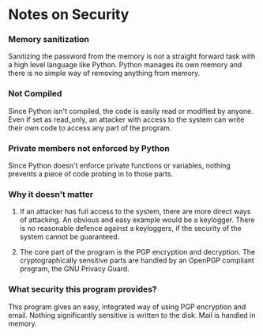 # Notes on Security

### Memory sanitization

Sanitizing the password from the memory is not a straight forward task with a high level language like Python. Python manages its own memory and there is no simple way of removing anything from memory.

### Not Compiled

Since Python isn't compiled, the code is easily read or modified by anyone. Even if set as read_only, an attacker with access to the system can write their own code to access any part of the program.

### Private members not enforced by Python

Since Python doesn't enforce private functions or variables, nothing prevents a piece of code probing in to those parts.

### Why it doesn't matter

1. If an attacker has full access to the system, there are more direct ways of attacking. An obvious and easy example would be a keylogger. There is no reasonable defence against a keyloggers, if the security of the system cannot be guaranteed.

2. The core part of the program is the PGP encryption and decryption. The cryptographically sensitive parts are handled by an OpenPGP compliant program, the GNU Privacy Guard.

### What security this program provides?

This program gives an easy, integrated way of using PGP encryption and email. Nothing significantly sensitive is written to the disk. Mail is handled in memory.

